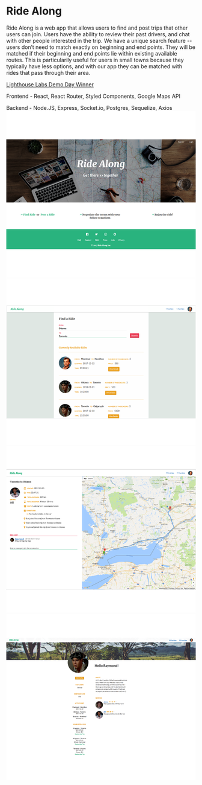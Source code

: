 # Ride Along

Ride Along is a web app that allows users to find and post trips that other users can join. Users have the ability to review their past drivers, and chat with other people interested in the trip. We have a unique search feature -- users don’t need to match exactly on beginning and end points. They will be matched if their beginning and end points lie within existing available routes. This is particularily useful for users in small towns because they typically have less options, and with our app they can be matched with rides that pass through their area.

[Lighthouse Labs Demo Day Winner](https://twitter.com/lighthouse_labs/status/936397230214385664)


Frontend - React, React Router, Styled Components, Google Maps API

Backend - Node.JS, Express, Socket.io, Postgres, Sequelize, Axios 
!["Front"](https://github.com/KaiTang26/ride_along/blob/master/documents/Front.png)
!["Find a Ride"](https://github.com/KaiTang26/ride_along/blob/master/documents/Find.png)
!["Ride detail"](https://github.com/KaiTang26/ride_along/blob/master/documents/Detail.png)
!["User profile"](https://github.com/KaiTang26/ride_along/blob/master/documents/Profile.png)
